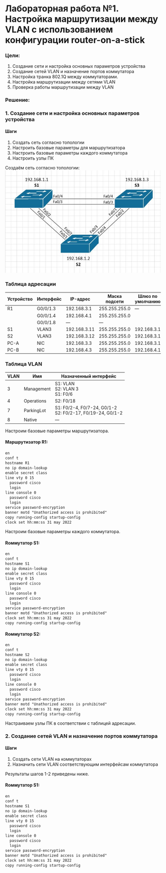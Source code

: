 # Лабораторная работа №1. Настройка маршрутизации между VLAN с использованием конфигурации router-on-a-stick
### Цели:
1. Создание сети и настройка основных параметров устройства
2. Создание сетей VLAN и назначение портов коммутатора
3. Настройка транка 802.1Q между коммутаторами.
4. Настройка маршрутизации между сетями VLAN
5. Проверка работы маршрутизации между VLAN

### Решение:
### 1. Создание сети и настройка основных параметров устройства
#### Шаги
1. Создать сеть согласно топологии
2. Настроить базовые параметры для маршрутизатора
3. Настроить базовые параметры каждого коммутатора
4. Настроить узлы ПК

Создаём сеть согласно топологии:  
![alt-текст](https://github.com/MaratHakimyanov/otus-networks/blob/main/labs/Lab2/Topology.JPG)

### Таблица адресации
| Устройство | Интерфейс |  IP-адрес    | Маска подсети | Шлюз по умолчанию |
|------------|-----------| ------------ |---------------|-------------------|
| R1         | G0/0/1.3  | 192.168.3.1  | 255.255.255.0 | —                 |
|            | G0/0/1.4  | 192.168.4.1  | 255.255.255.0 |                   |
|            | G0/0/1.8  | —            | —             |                   |
| S1         | VLAN3     | 192.168.3.11 | 255.255.255.0 | 192.168.3.1       |
| S2         | VLAN3     | 192.168.3.12 | 255.255.255.0 | 192.168.3.1       |
| PC-A       | NIC       | 192.168.3.3  | 255.255.255.0 | 192.168.3.1       |
| PC-B       | NIC       | 192.168.4.3  | 255.255.255.0 | 192.168.4.1       |

### Таблица VLAN
| VLAN       | Имя        | Назначенный интерфейс                                           |
|------------|------------| ----------------------------------------------------------------|
| 3          | Management | S1: VLAN <br/> S2: VLAN 3 <br/> S1: F0/6                        |
| 4          | Operations | S2: F0/18                                                       |
| 7          | ParkingLot | S1: F0/2-4, F0/7-24, G0/1-2 <br/> S2: F0/2-17, F0/19-24, G0/1-2 |
| 8          | Native     | —                                                               |


Настроим базовые параметры маршрутизатора.
#### Маршрутизатор R1:
```
en
conf t
hostname R1
no ip domain-lookup
enable secret class
line vty 0 15
  password cisco
  login
line console 0
  password cisco
  login
service password-encryption
banner motd "Unathorized access is prohibited" 
copy running-config startup-config
clock set hh:mm:ss 31 may 2022
```

Настроим базовые параметры каждого коммутатора.
#### Rоммутатор S1:
```
en
conf t
hostname S1
no ip domain-lookup
enable secret class
line vty 0 15
  password cisco
  login
line console 0
  password cisco
  login
service password-encryption
banner motd "Unathorized access is prohibited"
clock set hh:mm:ss 31 may 2022
copy running-config startup-config
```

#### Rоммутатор S2:
```
en
conf t
hostname S2
no ip domain-lookup
enable secret class
line vty 0 15
  password cisco
  login
line console 0
  password cisco
  login
service password-encryption
banner motd "Unathorized access is prohibited"
clock set hh:mm:ss 31 may 2022
copy running-config startup-config
```

Настраиваем узлы ПК в соответствии с таблицей адресации.

### 2. Создание сетей VLAN и назначение портов коммутатора
#### Шаги
1. Создать сети VLAN на коммутаторах
2. Назначить сети VLAN соответствующим интерфейсам коммутатора

Результаты шагов 1-2 приведены ниже.
#### Rоммутатор S1:
```
en
conf t
hostname S1
no ip domain-lookup
enable secret class
line vty 0 15
  password cisco
  login
line console 0
  password cisco
  login
service password-encryption
banner motd "Unathorized access is prohibited"
clock set hh:mm:ss 31 may 2022
copy running-config startup-config
```












